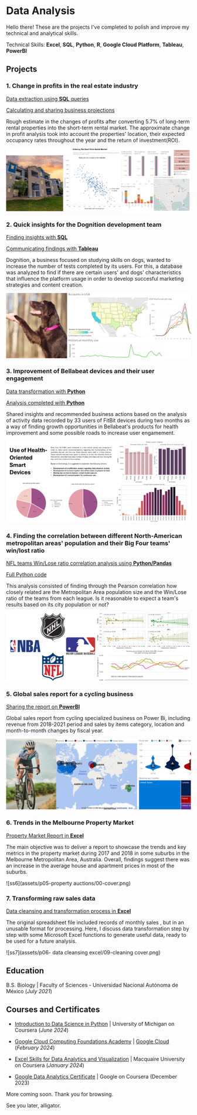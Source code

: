# Data Analysis

Hello there! These are the projects I've completed to polish and improve my technical and analytical skills.

Technical Skills: **Excel**, **SQL**, **Python**, **R**, **Google Cloud Platform**, **Tableau**, **PowerBI**

## Projects

### 1. Change in profits in the real estate industry

[Data extraction using **SQL** queries](2024_03_watershed_database) 

[Calculating and sharing business projections](2024_04_watershedprojections.md)

Rough estimate in the changes of profits after converting 5.7% of long-term rental properties into the short-term rental market. The approximate change in profit analysis took into account the properties' location, their expected occupancy rates throughout the year and the return of investment(ROI).

![ss1](assets/p01-reanalysis/00-wpcover.png)

### 2. Quick insights for the Dognition development team

[Finding insights with **SQL**](2024_02_02-dog_db_extraction1.md)

[Communicating findings with **Tableau**](2024_02_03-dog_db_analysis.md)

Dognition, a business focused on studying skills on dogs, wanted to increase the number of tests completed by its users. For this, a database was analyzed to find if there are certain users' and dogs' characteristics that influence the platform usage in order to develop succesful marketing strategies and content creation.

![ss4](assets/p04-dataextraction/03-dognitioncover.png)

### 3. Improvement of Bellabeat devices and their user engagement

[Data transformation with **Python**](2024_05_bellabeat_cleaning.md)

[Analysis completed with **Python**](2024_06_bellabeat_analysis.md)

Shared insights and recommended business actions based on the analysis of activity data recorded by 33 users of FitBit devices during two months as a way of finding growth opportunities in Bellabeat's products for health improvement and some possible roads to increase user engamement.

![ss2](assets/09_bellabeatcover.png)

### 4. Finding the correlation between different North-American metropolitan areas' population and their Big Four teams' win/lost ratio

[NFL teams Win/Lose ratio correlation analysis using **Python/Pandas**](2024_05_02-NY_NFLcorrelation.md)

[Full Python code](2024_05_01-correlation_bigfour.md)

This analysis consisted of finding through the Pearson correlation how closely related are the Metropolitan Area population size and the Win/Lose ratio of the teams from each league. Is it reasonable to expect a team's results based on its city population or not?

![ss3](assets/03-correlationcover.png)

### 5. Global sales report for a cycling business

[Sharing the report on **PowerBI**](https://app.powerbi.com/view?r=eyJrIjoiZDc0YzQ1NGMtODZkMi00NDhjLWI3OTAtOTdiZmEwMmRhMDk4IiwidCI6IjVmMjgyOTEwLTE3NmYtNDU5ZC1hYjdkLWI3NDRhYTZlZmMwNyIsImMiOjR9)

Global sales report from cycling specialized business on Power Bi, including revenue from 2018-2021 period and sales by items category, location and month-to-month changes by fiscal year.

![ss5](assets/p07-powerBI/00-pbidb.png)

### 6. Trends in the Melbourne Property Market

[Property Market Report in **Excel**](2024_01_propertymarket_trends.md)

The main objective was to deliver a report to showcase the trends and key metrics in the property market during 2017 and 2018 in some suburbs in the Melbourne Metropolitan Area, Australia. Overall, findings suggest there was an increase in the average house and apartment prices in most of the suburbs.

![ss6](assets/p05-property auctions/00-cover.png) 

### 7. Transforming raw sales data

[Data cleansing and transformation process in **Excel**](2024_01_excel_cleaningdata.md)

The original spreadsheet file included records of monthly sales , but in an unusable format for processing. Here, I discuss data transformation step by step with some Microsoft Excel functions to generate useful data, ready to be used for a future analysis.

![ss7](assets/p06- data cleansing excel/09-cleaning cover.png)

## Education

 B.S. Biology | Faculty of Sciences - Universidad Nacional Autónoma de México (_July 2021_)

## Courses and Certificates

* [Introduction to Data Science in Python](https://coursera.org/share/d8f3565476016680b49061be0075ad8e) | University of Michigan on Coursera (_June 2024_)

* [Google Cloud Computing Foundations Academy](https://drive.google.com/file/d/1V8Q_BpTLiBDFIUdiCRVJmqyXYk5S0d8O/view?usp=sharing) | [Google Cloud](https://www.cloudskillsboost.google/public_profiles/d33ecb6c-d70f-4541-8d58-e338ef8e0655) (_February 2024_)

* [Excel Skills for Data Analytics and Visualization](https://coursera.org/share/17f45e990b48d0b0a348ee784ee9415b) | Macquaire University on Coursera (_January 2024_)

* [Google Data Analytics Certificate](https://coursera.org/share/e65da5f6042aa495d7ab29db87ade125) | Google on Coursera (December 2023)

More coming soon.
Thank you for browsing.

See you later, alligator.
